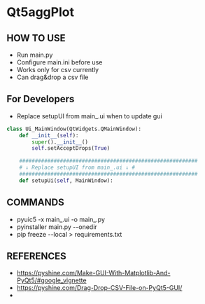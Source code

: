 # Qt5aggPlot

## HOW TO USE
- Run main.py
- Configure main.ini before use
- Works only for csv currently
- Can drag&drop a csv file

## For Developers
- Replace setupUI from main_.ui when to update gui
~~~.py
class Ui_MainWindow(QtWidgets.QMainWindow):
    def __init__(self):
        super().__init__()
        self.setAcceptDrops(True)

    #########################################################
    # ⇓ Replace setupUI from main_.ui ⇓ #
    #########################################################
    def setupUi(self, MainWindow):
~~~


## COMMANDS
- pyuic5 -x main_.ui -o main_.py
- pyinstaller main.py --onedir
- pip freeze --local > requirements.txt


## REFERENCES
- https://pyshine.com/Make-GUI-With-Matplotlib-And-PyQt5/#google_vignette
- https://pyshine.com/Drag-Drop-CSV-File-on-PyQt5-GUI/
- 